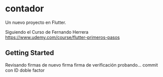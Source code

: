 # contador

Un nuevo proyecto en Flutter.

Siguiendo el Curso de Fernando Herrera https://www.udemy.com/course/flutter-primeros-pasos

## Getting Started

Revisando firmas
de nuevo firma
firma de verificación
probando...
commit con ID
doble factor
